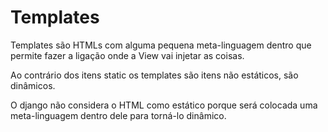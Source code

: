 # Templates

Templates são HTMLs com alguma pequena meta-linguagem dentro que permite fazer a ligação onde a View vai injetar as coisas.

Ao contrário dos itens static os templates são itens não estáticos, são dinâmicos.

O django não considera o HTML como estático porque será colocada uma meta-linguagem dentro dele para torná-lo dinâmico.
